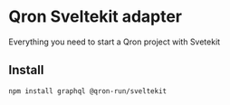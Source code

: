 # Qron Sveltekit adapter

Everything you need to start a Qron project with Svetekit

## Install 

```bash
npm install graphql @qron-run/sveltekit
```
